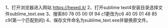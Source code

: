 1、打开浏览器进入网站 https://hexed.it/
2、打开sublime text4安装目录选择文件sublime_text.exe
3、搜索80 78 05 00 0f 94 c1更改为c6 40 05 01 48 85 c9(第一个匹配到的)
4、保存文件命名为sublime_text.exe并替换原文件。